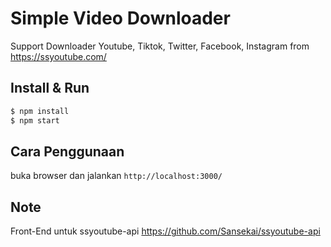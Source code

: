 # Simple Video Downloader
Support Downloader Youtube, Tiktok, Twitter, Facebook, Instagram from https://ssyoutube.com/

## Install & Run
```bash
$ npm install
$ npm start
```

## Cara Penggunaan
buka browser dan jalankan ```http://localhost:3000/```

## Note
Front-End untuk ssyoutube-api https://github.com/Sansekai/ssyoutube-api


